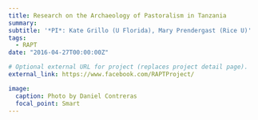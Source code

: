 ```yaml
---
title: Research on the Archaeology of Pastoralism in Tanzania
summary: 
subtitle: '*PI*: Kate Grillo (U Florida), Mary Prendergast (Rice U)'
tags:
  - RAPT
date: "2016-04-27T00:00:00Z"

# Optional external URL for project (replaces project detail page).
external_link: https://www.facebook.com/RAPTProject/

image:
  caption: Photo by Daniel Contreras
  focal_point: Smart
---
```

